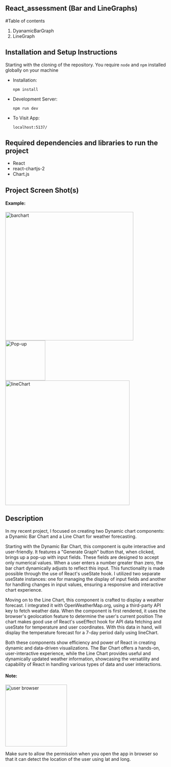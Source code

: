 ## React_assessment (Bar and LineGraphs)

#Table of contents
1. DyanamicBarGraph
2. LineGraph

## Installation and Setup Instructions
  Starting with the cloning of the repository. You require `node` and `npm` installed globally on your machine
* Installation:

  `npm install`
* Development Server: 

  `npm run dev`
* To Visit App:

  `localhost:5137/`

## Required dependencies and libraries to run the project
* React
* react-chartjs-2
* Chart.js

## Project Screen Shot(s)
#### Example:
<img width="401" alt="barchart" src="https://github.com/Shabarish001/Assessment/assets/126070029/ee52a7a8-f5af-4013-958c-86727cab9824">
<img width="125" alt="Pop-up" src="https://github.com/Shabarish001/Assessment/assets/126070029/71e54ad0-eb4e-4907-a4fe-84e8b3a08ffd">


<img width="389" alt="lineChart" src="https://github.com/Shabarish001/Assessment/assets/126070029/ec8a1636-7344-45dd-a3b1-34f07362fde4">


## Description
In my recent project, I focused on creating two Dynamic chart components: a Dynamic Bar Chart and a Line Chart for weather forecasting.

Starting with the Dynamic Bar Chart, this component is quite interactive and user-friendly. It features a "Generate Graph" button that, when clicked, brings up a pop-up with input fields. These fields are designed to accept only numerical values. When a user enters a number greater than zero, the bar chart dynamically adjusts to reflect this input. This functionality is made possible through the use of React's useState hook. I utilized two separate useState instances: one for managing the display of input fields and another for handling changes in input values, ensuring a responsive and interactive chart experience.

Moving on to the Line Chart, this component is crafted to display a weather forecast. I integrated it with OpenWeatherMap.org, using a third-party API key to fetch weather data. When the component is first rendered, it uses the browser's geolocation feature to determine the user's current position The chart makes good use of React's useEffect hook for API data fetching and useState for temperature and user coordinates. With this data in hand, will display the temperature forecast for a 7-day period daily using lineChart.

Both these components show efficiency and power of React in creating dynamic and data-driven visualizations. The Bar Chart offers a hands-on, user-interactive experience, while the Line Chart provides useful and dynamically updated weather information, showcasing the versatility and capability of React in handling various types of data and user interactions.

#### Note: 
<img width="193" alt="user browser" src="https://github.com/Shabarish001/Assessment/assets/126070029/077a5ff6-429b-407c-b2bb-801f3ed76103">


Make sure to allow the permission when you open the app in browser so that it can detect the location of the user using lat and long. 
